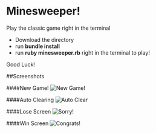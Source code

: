 # Minesweeper!
Play the classic game right in the terminal

+ Download the directory 
+ run **bundle install**
+ run **ruby minesweeper.rb** right in the terminal to play!

Good Luck!

##Screenshots

####New Game!
![New Game!](https://github.com/kswang2400/minesweeper/blob/master/minesweeper-screenshots/mw-new-game.png)

####Auto Clearing 
![Auto Clear](https://github.com/kswang2400/minesweeper/blob/master/minesweeper-screenshots/ms-auto-clear.png)

####Lose Screen
![Sorry!](https://github.com/kswang2400/minesweeper/blob/master/minesweeper-screenshots/ms-lose-screen.png)

####Win Screen
![Congrats!](https://github.com/kswang2400/minesweeper/blob/master/minesweeper-screenshots/ms-win-screen.png)